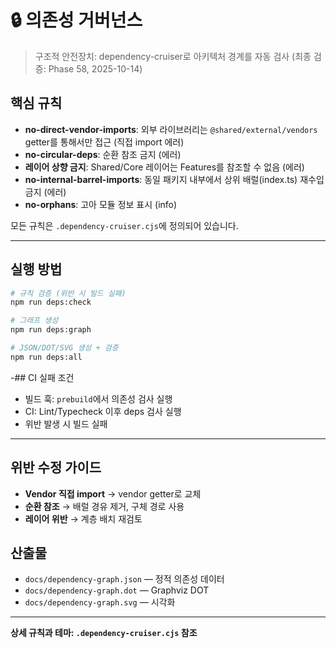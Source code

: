 # 🔒 의존성 거버넌스

> 구조적 안전장치: dependency-cruiser로 아키텍처 경계를 자동 검사 (최종 검증:
> Phase 58, 2025-10-14)

## 핵심 규칙

- **no-direct-vendor-imports**: 외부 라이브러리는 `@shared/external/vendors`
  getter를 통해서만 접근 (직접 import 에러)
- **no-circular-deps**: 순환 참조 금지 (에러)
- **레이어 상향 금지**: Shared/Core 레이어는 Features를 참조할 수 없음 (에러)
- **no-internal-barrel-imports**: 동일 패키지 내부에서 상위 배럴(index.ts)
  재수입 금지 (에러)
- **no-orphans**: 고아 모듈 정보 표시 (info)

모든 규칙은 `.dependency-cruiser.cjs`에 정의되어 있습니다.

---

## 실행 방법

```bash
# 규칙 검증 (위반 시 빌드 실패)
npm run deps:check

# 그래프 생성
npm run deps:graph

# JSON/DOT/SVG 생성 + 검증
npm run deps:all
```

-## CI 실패 조건

- 빌드 훅: `prebuild`에서 의존성 검사 실행
- CI: Lint/Typecheck 이후 deps 검사 실행
- 위반 발생 시 빌드 실패

---

## 위반 수정 가이드

- **Vendor 직접 import** → vendor getter로 교체
- **순환 참조** → 배럴 경유 제거, 구체 경로 사용
- **레이어 위반** → 계층 배치 재검토

## 산출물

- `docs/dependency-graph.json` — 정적 의존성 데이터
- `docs/dependency-graph.dot` — Graphviz DOT
- `docs/dependency-graph.svg` — 시각화

---

**상세 규칙과 테마: `.dependency-cruiser.cjs` 참조**
